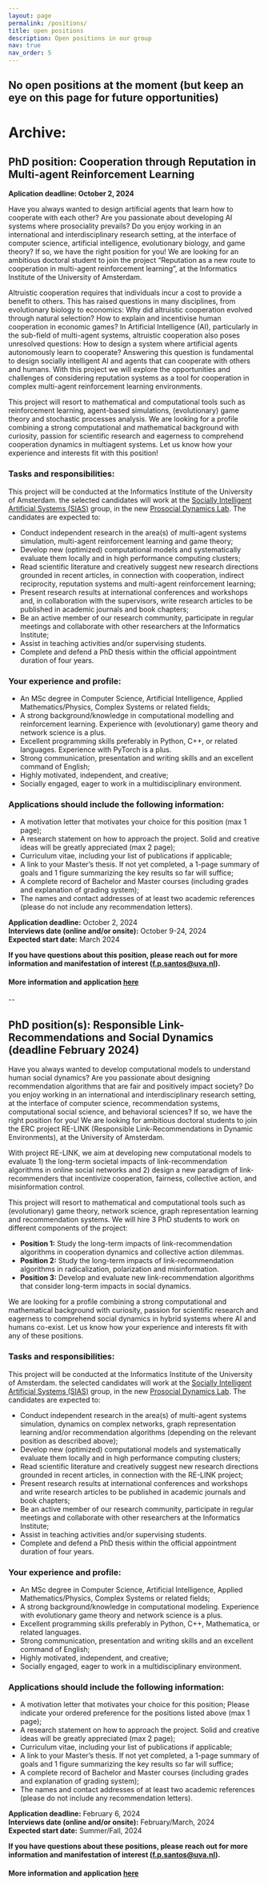 ```yaml
---
layout: page
permalink: /positions/
title: open positions
description: Open positions in our group
nav: true
nav_order: 5
---
```


## No open positions at the moment (but keep an eye on this page for future opportunities)


# Archive: 

## PhD position: Cooperation through Reputation in Multi-agent Reinforcement Learning

**Aplication deadline: October 2, 2024**

Have you always wanted to design artificial agents that learn how to cooperate with each other? Are you passionate about developing AI systems where prosociality prevails? Do you enjoy working in an international and interdisciplinary research setting, at the interface of computer science, artificial intelligence, evolutionary biology, and game theory? If so, we have the right position for you! We are looking for an ambitious doctoral student to join the project “Reputation as a new route to cooperation in multi-agent reinforcement learning”, at the Informatics Institute of the University of Amsterdam.

Altruistic cooperation requires that individuals incur a cost to provide a benefit to others. This has raised questions in many disciplines, from evolutionary biology to economics: Why did altruistic cooperation evolved through natural selection? How to explain and incentivise human cooperation in economic games? In Artificial Intelligence (AI), particularly in the sub-field of multi-agent systems, altruistic cooperation also poses unresolved questions: How to design a system where artificial agents autonomously learn to cooperate? Answering this question is fundamental to design socially intelligent AI and agents that can cooperate with others and humans. With this project we will explore the opportunities and challenges of considering reputation systems as a tool for cooperation in complex multi-agent reinforcement learning environments.

This project will resort to mathematical and computational tools such as reinforcement learning, agent-based simulations, (evolutionary) game theory and stochastic processes analysis. We are looking for a profile combining a strong computational and mathematical background with curiosity, passion for scientific research and eagerness to comprehend cooperation dynamics in multiagent systems. Let us know how your experience and interests fit with this position! 

### Tasks and responsibilities: 

This project will be conducted at the Informatics Institute of the University of Amsterdam. the selected candidates will work at the [Socially Intelligent Artificial Systems (SIAS)](https://www.sias-uva.nl) group, in the new [Prosocial Dynamics Lab](/lab). The candidates are expected to:

* Conduct independent research in the area(s) of multi-agent systems simulation, multi-agent reinforcement learning and game theory;
* Develop new (optimized) computational models and systematically evaluate them locally and in high performance computing clusters;
* Read scientific literature and creatively suggest new research directions grounded in recent articles, in connection with cooperation, indirect reciprocity, reputation systems and multi-agent reinforcement learning;
* Present research results at international conferences and workshops and, in collaboration  with the supervisors, write research articles to be published in academic journals and book chapters;
* Be an active member of our research community, participate in regular meetings and collaborate with other researchers at the Informatics Institute;
* Assist in teaching activities and/or supervising students.
* Complete and defend a PhD thesis within the official appointment duration of four years.

### Your experience and profile:
* An MSc degree in Computer Science, Artificial Intelligence, Applied Mathematics/Physics, Complex Systems or related fields;
* A strong background/knowledge in computational modelling and reinforcement learning. Experience with (evolutionary) game theory and network science is a plus.
* Excellent programming skills preferably in Python, C++, or related languages. Experience with PyTorch is a plus. 
* Strong communication, presentation and writing skills and an excellent command of English;
* Highly motivated, independent, and creative;
* Socially engaged, eager to work in a multidisciplinary environment.

 
### Applications should include the following information:
* A motivation letter that motivates your choice for this position (max 1 page);
* A research statement on how to approach the project. Solid and creative ideas will be greatly appreciated (max 2 page);
* Curriculum vitae, including your list of publications if applicable;
* A link to your Master’s thesis. If not yet completed, a 1-page summary of goals and 1 figure summarizing the key results so far will suffice;
* A complete record of Bachelor and Master courses (including grades and explanation of grading system);
* The names and contact addresses of at least two academic references (please do not include any recommendation letters).  

**Application deadline:** October 2, 2024  
**Interviews date (online and/or onsite):** October 9-24, 2024  
**Expected start date:** March 2024

**If you have questions about this position, please reach out for more information and manifestation of interest (f.p.santos@uva.nl).**

#### More information and application [here](https://vacatures.uva.nl/UvA/job/PhD-Position-on-Cooperation-through-Reputation-in-Multi-agent-Reinforcement-Learning/802222502/) 


--  


## PhD position(s): Responsible Link-Recommendations and Social Dynamics (deadline February 2024) 

Have you always wanted to develop computational models to understand human social dynamics? Are you passionate about designing recommendation algorithms that are fair and positively impact society? Do you enjoy working in an international and interdisciplinary research setting, at the interface of computer science, recommendation systems, computational social science, and behavioral sciences? If so, we have the right position for you! We are looking for ambitious doctoral students to join the ERC project RE-LINK (Responsible Link-Recommendations in Dynamic Environments), at the University of Amsterdam.
 
With project RE-LINK, we aim at developing new computational models to evaluate 1) the long-term societal impacts of link-recommendation algorithms in online social networks and 2) design a new paradigm of link-recommenders that incentivize cooperation, fairness, collective action, and misinformation control. 
 
This project will resort to mathematical and computational tools such as (evolutionary) game theory, network science, graph representation learning and recommendation systems. We will hire 3 PhD students to work on different components of the project: 
 
* **Position 1:** Study the long-term impacts of link-recommendation algorithms in cooperation dynamics and collective action dilemmas.
* **Position 2:** Study the long-term impacts of link-recommendation algorithms in radicalization, polarization and misinformation. 
* **Position 3:** Develop and evaluate new link-recommendation algorithms that consider long-term impacts in social dynamics.
 
We are looking for a profile combining a strong computational and mathematical background with curiosity, passion for scientific research and eagerness to comprehend social dynamics in hybrid systems where AI and humans co-exist. Let us know how your experience and interests fit with any of these positions.


### Tasks and responsibilities: 

This project will be conducted at the Informatics Institute of the University of Amsterdam. the selected candidates will work at the [Socially Intelligent Artificial Systems (SIAS)](https://www.sias-uva.nl) group, in the new [Prosocial Dynamics Lab](/lab). The candidates are expected to:

* Conduct independent research in the area(s) of multi-agent systems simulation, dynamics on complex networks, graph representation learning and/or recommendation algorithms (depending on the relevant position as described above);
* Develop new (optimized) computational models and systematically evaluate them locally and in high performance computing clusters;
* Read scientific literature and creatively suggest new research directions grounded in recent articles, in connection with the RE-LINK project;
* Present research results at international conferences and workshops and write research articles to be published in academic journals and book chapters;
* Be an active member of our research community, participate in regular meetings and collaborate with other researchers at the Informatics Institute;
* Assist in teaching activities and/or supervising students.
* Complete and defend a PhD thesis within the official appointment duration of four years.

### Your experience and profile:
* An MSc degree in Computer Science, Artificial Intelligence, Applied Mathematics/Physics, Complex Systems or related fields;
* A strong background/knowledge in computational modeling. Experience with evolutionary game theory and network science is a plus.
* Excellent programming skills preferably in Python, C++, Mathematica, or related languages.
* Strong communication, presentation and writing skills and an excellent command of English;
* Highly motivated, independent, and creative;
* Socially engaged, eager to work in a multidisciplinary environment.

 
### Applications should include the following information:
* A motivation letter that motivates your choice for this position; Please indicate your ordered preference for the positions listed above (max 1 page);
* A research statement on how to approach the project. Solid and creative ideas will be greatly appreciated (max 2 page);
* Curriculum vitae, including your list of publications if applicable;
* A link to your Master’s thesis. If not yet completed, a 1-page summary of goals and 1 figure summarizing the key results so far will suffice;
* A complete record of Bachelor and Master courses (including grades and explanation of grading system);
* The names and contact addresses of at least two academic references (please do not include any recommendation letters).  


**Application deadline:** February 6, 2024  
**Interviews date (online and/or onsite):** February/March, 2024  
**Expected start date:** Summer/Fall, 2024  
 

**If you have questions about these positions, please reach out for more information and manifestation of interest (f.p.santos@uva.nl).**

#### More information and application [here](https://vacatures.uva.nl/UvA/job/Three-PhD-Positions-on-Link-Recommendation-Algorithms-and-Social-Dynamics/785621802/) 

